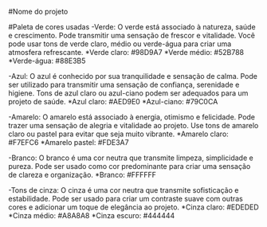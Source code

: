 
#Nome do projeto

#Paleta de cores usadas 
-Verde: O verde está associado à natureza, saúde e crescimento. Pode transmitir uma sensação de frescor e vitalidade. Você pode usar tons de verde claro, médio ou verde-água para criar uma atmosfera refrescante.
*Verde claro: #98D9A7
*Verde médio: #52B788
*Verde-água: #88E3B5

-Azul: O azul é conhecido por sua tranquilidade e sensação de calma. Pode ser utilizado para transmitir uma sensação de confiança, serenidade e higiene. Tons de azul claro ou azul-ciano podem ser adequados para um projeto de saúde.
*Azul claro: #AED9E0
*Azul-ciano: #79C0CA

-Amarelo: O amarelo está associado à energia, otimismo e felicidade. Pode trazer uma sensação de alegria e vitalidade ao projeto. Use tons de amarelo claro ou pastel para evitar que seja muito vibrante.
*Amarelo claro: #F7EFC6
*Amarelo pastel: #FDE3A7

-Branco: O branco é uma cor neutra que transmite limpeza, simplicidade e pureza. Pode ser usado como cor predominante para criar uma sensação de clareza e organização.
*Branco: #FFFFFF

-Tons de cinza: O cinza é uma cor neutra que transmite sofisticação e estabilidade. Pode ser usado para criar um contraste suave com outras cores e adicionar um toque de elegância ao projeto.
*Cinza claro: #EDEDED
*Cinza médio: #A8A8A8
*Cinza escuro: #444444